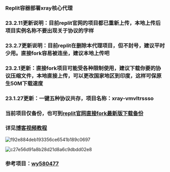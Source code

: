 ### Replit容器部署xray核心代理
### 23.2.11更新说明：目前replit官网的项目都已重新上传，本地上传后项目实例名称不要出现关于协议的字样
### 23.2.7更新说明：目前replit在删除本代理项目，但不封号，建议平时少用。直接fork容易被连坐，建议本地上传吧
### 23.2.1更新：直接fork项目可能受各种限制使用，建议下载你要的协议压缩文件，本地直接上传，可以更改国家地区到印度，这样可保原生50M下载速度
### 23.1.27更新：一键五种协议共存，项目名称：xray-vmvltrssso
### 当前项目仅备份，也可到[replit官网直接fork最新版下载备份](https://replit.com/@ygkkkk?tab=repls)
### 详见[博客视频教程](https://ygkkk.blogspot.com/2022/12/replit-xray-vmess-vless-trojan-shadowsocks.html)

![f92e884deb193356ce6541b189c0697](https://user-images.githubusercontent.com/121604513/216213650-708d5f67-3b42-44c8-ae94-b83988bd534d.png)

![c27e56d91a8b28d21d8a6c9dbdd02e8](https://user-images.githubusercontent.com/121604513/213597462-964894e2-50b1-419a-bae1-8d8ada8b1e65.png)
### 参考项目：[wy580477](https://github.com/wy580477/replit-trojan)
